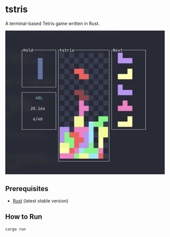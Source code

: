 # tstris

A terminal-based Tetris game written in Rust.

![tstris gameplay](image.png)

## Prerequisites

- [Rust](https://rustup.rs/) (latest stable version)

## How to Run

```bash
cargo run
```
```
